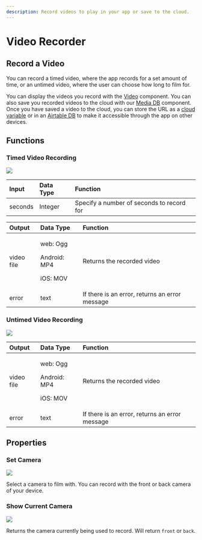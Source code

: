 ```yaml
---
description: Record videos to play in your app or save to the cloud.
---
```


# Video Recorder

## Record a Video

You can record a timed video, where the app records for a set amount of time, or an untimed video, where the user can choose how long to film for.

You can display the videos you record with the [Video](video.md) component. You can also save you recorded videos to the cloud with our [Media DB](media-db.md) component. Once you have saved a video to the cloud, you can store the URL as a [cloud variable](variables.md#cloud-variables) or in an [Airtable DB](spreadsheet.md) to make it accessible through the app on other devices.

## Functions

### Timed Video Recording

![](.gitbook/assets/timedrecording%20%281%29.png)

| Input | Data Type | Function |
| :--- | :--- | :--- |
| seconds | Integer | Specify a number of seconds to record for |

<table>
  <thead>
    <tr>
      <th style="text-align:left">Output</th>
      <th style="text-align:left">Data Type</th>
      <th style="text-align:left">Function</th>
    </tr>
  </thead>
  <tbody>
    <tr>
      <td style="text-align:left">video file</td>
      <td style="text-align:left">
        <p>web: Ogg</p>
        <p>Android: MP4</p>
        <p>iOS: MOV</p>
      </td>
      <td style="text-align:left">Returns the recorded video</td>
    </tr>
    <tr>
      <td style="text-align:left">error</td>
      <td style="text-align:left">text</td>
      <td style="text-align:left">If there is an error, returns an error message</td>
    </tr>
  </tbody>
</table>

### Untimed Video Recording

![](.gitbook/assets/untimedrecording.png)

<table>
  <thead>
    <tr>
      <th style="text-align:left">Output</th>
      <th style="text-align:left">Data Type</th>
      <th style="text-align:left">Function</th>
    </tr>
  </thead>
  <tbody>
    <tr>
      <td style="text-align:left">video file</td>
      <td style="text-align:left">
        <p>web: Ogg</p>
        <p>Android: MP4</p>
        <p>iOS: MOV</p>
      </td>
      <td style="text-align:left">Returns the recorded video</td>
    </tr>
    <tr>
      <td style="text-align:left">error</td>
      <td style="text-align:left">text</td>
      <td style="text-align:left">If there is an error, returns an error message</td>
    </tr>
  </tbody>
</table>

## Properties

### Set Camera

![](.gitbook/assets/videorecorderback.png)

Select a camera to film with. You can record with the front or back camera of your device.

### Show Current Camera

![](.gitbook/assets/whichcamera%20%281%29.png)

Returns the camera currently being used to record. Will return `front` or `back`.

